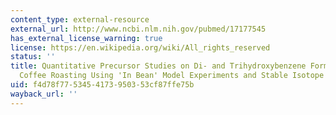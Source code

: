 ```yaml
---
content_type: external-resource
external_url: http://www.ncbi.nlm.nih.gov/pubmed/17177545
has_external_license_warning: true
license: https://en.wikipedia.org/wiki/All_rights_reserved
status: ''
title: Quantitative Precursor Studies on Di- and Trihydroxybenzene Formation During
  Coffee Roasting Using 'In Bean' Model Experiments and Stable Isotope Dilution Analysis
uid: f4d78f77-5345-4173-9503-53cf87ffe75b
wayback_url: ''
---
```


